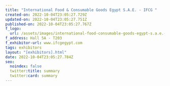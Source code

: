 ```yaml
---
title: "International Food & Consumable Goods Egypt S.A.E. - IFCG "
created-on: 2022-10-04T23:05:27.729Z
updated-on: 2022-10-04T23:05:27.751Z
published-on: 2022-10-04T23:05:27.767Z
f_logo:
  url: /assets/images/international-food-consumable-goods-egypt-s.a.e.-ifcg-.png
f_address: Hall 5A - T203
f_exhibitor-url: www.ifcgegypt.com
tags: exhibitors
layout: "[exhibitors].html"
date: 2022-10-04T23:05:27.784Z
seo:
  noindex: false
  twitter:title: summary
  twitter:card: summary
---
```

